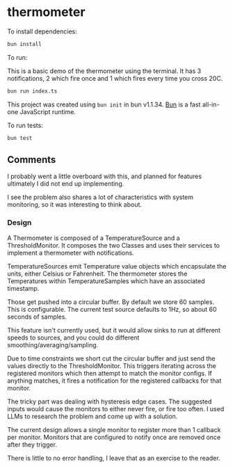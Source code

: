 # thermometer

To install dependencies:

```bash
bun install
```

To run:

This is a basic demo of the thermometer using the terminal. It has 3 notifications, 2 which fire once and 1 which fires every time you cross 20C.

```bash
bun run index.ts
```

This project was created using `bun init` in bun v1.1.34. [Bun](https://bun.sh) is a fast all-in-one JavaScript runtime.

To run tests:

```bash
bun test
```

## Comments

I probably went a little overboard with this, and planned for
features ultimately I did not end up implementing.

I see the problem also shares a lot of characteristics with system
monitoring, so it was interesting to think about.

### Design

A Thermometer is composed of a TemperatureSource and a ThresholdMonitor.
It composes the two Classes and uses their services to implement a
thermometer with notifications.

TemperatureSources emit Temperature value objects which encapsulate
the units, either Celsius or Fahrenheit.  The thermometer stores
the Temperatures within TemperatureSamples which have an associated
timestamp.

Those get pushed into a circular buffer. By default we store 60
samples.  This is configurable. The current test source defaults
to 1Hz, so about 60 seconds of samples.

This feature isn't currently used, but it would allow sinks to run
at different speeds to sources, and you could do different
smoothing/averaging/sampling.

Due to time constraints we short cut the circular buffer and just
send the values directly to the ThresholdMonitor.  This triggers
iterating across the registered monitors which then attempt to match
the monitor configs.  If anything matches, it fires a notification
for the registered callbacks for that monitor.

The tricky part was dealing with hysteresis edge cases. The suggested
inputs would cause the monitors to either never fire, or fire too
often. I used LLMs to research the problem and come up with a solution.

The current design allows a single monitor to register more than 1
callback per monitor. Monitors that are configured to notify once
are removed once after they trigger.

There is little to no error handling, I leave that as an exercise
to the reader.
